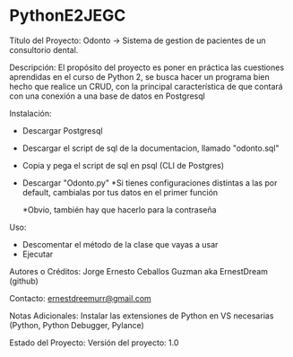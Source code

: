 # PythonE2JEGC

Título del Proyecto: Odonto -> Sistema de gestion de pacientes de un consultorio dental.

Descripción: El propósito del proyecto es poner en práctica las cuestiones aprendidas en el curso de Python 2, se busca hacer un programa bien hecho que realice un CRUD, con la principal característica de que contará con una conexión a una base de datos en Postgresql

Instalación:
* Descargar Postgresql
* Descargar el script de sql de la documentacion, llamado "odonto.sql"
* Copia y pega el script de sql en psql (CLI de Postgres)
* Descargar "Odonto.py"
    *Si tienes configuraciones distintas a las por default, cambialas por tus datos en el primer función

    *Obvio, también hay que hacerlo para la contraseña


Uso:
* Descomentar el método de la clase que vayas a usar
* Ejecutar

Autores o Créditos: Jorge Ernesto Ceballos Guzman aka ErnestDream (github)

Contacto: ernestdreemurr@gmail.com

Notas Adicionales: Instalar las extensiones de Python en VS necesarias (Python, Python Debugger, Pylance)

Estado del Proyecto: Versión del proyecto: 1.0
